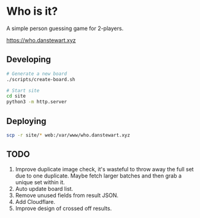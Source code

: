 # Who is it?

A simple person guessing game for 2-players.

https://who.danstewart.xyz

## Developing

```bash
# Generate a new board
./scripts/create-board.sh

# Start site
cd site
python3 -m http.server
```

## Deploying

```bash
scp -r site/* web:/var/www/who.danstewart.xyz
```

## TODO

1. Improve duplicate image check, it's wasteful to throw away the full set due to one duplicate. Maybe fetch larger batches and then grab a unique set within it.
2. Auto update board list.
3. Remove unused fields from result JSON.
4. Add Cloudflare.
5. Improve design of crossed off results.
